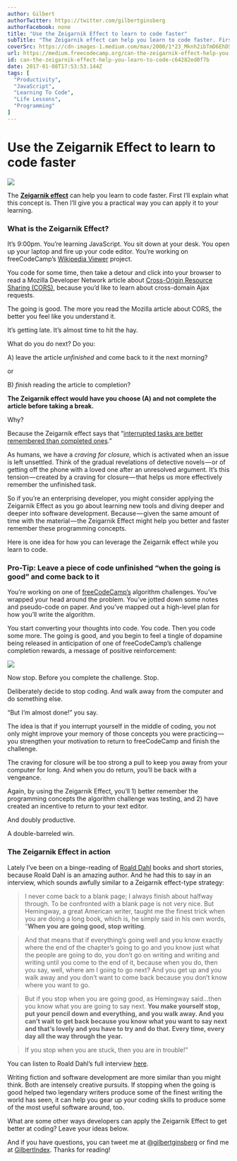 ```yaml
---
author: Gilbert
authorTwitter: https://twitter.com/gilbertginsberg
authorFacebook: none
title: "Use the Zeigarnik Effect to learn to code faster"
subTitle: "The Zeigarnik effect can help you learn to code faster. First I’ll explain what this concept is. Then I’ll give you a practical way you c..."
coverSrc: https://cdn-images-1.medium.com/max/2000/1*23_Mknh2ibTmD6EhDStSdQ.jpeg
url: https://medium.freecodecamp.org/can-the-zeigarnik-effect-help-you-learn-to-code-c64282ed0f7b
id: can-the-zeigarnik-effect-help-you-learn-to-code-c64282ed0f7b
date: 2017-01-08T17:53:53.144Z
tags: [
  "Productivity",
  "JavaScript",
  "Learning To Code",
  "Life Lessons",
  "Programming"
]
---
```

# Use the Zeigarnik Effect to learn to code faster







![](https://cdn-images-1.medium.com/max/2000/1*23_Mknh2ibTmD6EhDStSdQ.jpeg)







The [**Zeigarnik effect**](https://en.wikipedia.org/wiki/Zeigarnik_effect) can help you learn to code faster. First I’ll explain what this concept is. Then I’ll give you a practical way you can apply it to your learning.

### What is the Zeigarnik Effect?

It’s 9:00pm. You’re learning JavaScript. You sit down at your desk. You open up your laptop and fire up your code editor. You’re working on freeCodeCamp’s [Wikipedia Viewer](https://www.freecodecamp.com/challenges/build-a-wikipedia-viewer) project.

You code for some time, then take a detour and click into your browser to read a Mozilla Developer Network article about [Cross-Origin Resource Sharing (CORS)](https://developer.mozilla.org/en-US/docs/Web/HTTP/Access_control_CORS), because you’d like to learn about cross-domain Ajax requests.

The going is good. The more you read the Mozilla article about CORS, the better you feel like you understand it.

It’s getting late. It’s almost time to hit the hay.

What do you do next? Do you:

A) leave the article _unfinished_ and come back to it the next morning?

or

B) _finish_ reading the article to completion?

**The Zeigarnik effect would have you choose (A) and not complete the article before taking a break.**

Why?

Because the Zeigarnik effect says that “[interrupted tasks are better remembered than completed ones](http://wesscholar.wesleyan.edu/cgi/viewcontent.cgi?article=1286&context=div3facpubs).”

As humans, we have a _craving for closure,_ which is activated when an issue is left unsettled. Think of the gradual revelations of detective novels — or of getting off the phone with a loved one after an unresolved argument. It’s this tension — created by a craving for closure — that helps us more effectively remember the unfinished task.

So if you’re an enterprising developer, you might consider applying the Zeigarnik Effect as you go about learning new tools and diving deeper and deeper into software development. Because — given the same amount of time with the material — the Zeigarnik Effect might help you better and faster remember these programming concepts.

Here is one idea for how you can leverage the Zeigarnik effect while you learn to code.

### Pro-Tip: Leave a piece of code unfinished “when the going is good” and come back to it

You’re working on one of [freeCodeCamp’s](https://www.freecodecamp.com) algorithm challenges. You’ve wrapped your head around the problem. You’ve jotted down some notes and pseudo-code on paper. And you’ve mapped out a high-level plan for how you’ll write the algorithm.

You start converting your thoughts into code. You code. Then you code some more. The going is good, and you begin to feel a tingle of dopamine being released in anticipation of one of freeCodeCamp’s challenge completion rewards, a message of positive reinforcement:



![](https://cdn-images-1.medium.com/max/1600/1*YmkGZm81ETDvFULOoiZxfQ.png)



Now stop. Before you complete the challenge. Stop.

Deliberately decide to stop coding. And walk away from the computer and do something else.

“But I’m almost done!” you say.

The idea is that if you interrupt yourself in the middle of coding, you not only might improve your memory of those concepts you were practicing — you strengthen your motivation to return to freeCodeCamp and finish the challenge.

The craving for closure will be too strong a pull to keep you away from your computer for long. And when you do return, you’ll be back with a vengeance.

Again, by using the Zeigarnik Effect, you’ll 1) better remember the programming concepts the algorithm challenge was testing, and 2) have created an incentive to return to your text editor.

And doubly productive.

A double-barreled win.

### The Zeigarnik Effect in action

Lately I’ve been on a binge-reading of [Roald Dahl](https://en.wikipedia.org/wiki/Roald_Dahl) books and short stories, because Roald Dahl is an amazing author. And he had this to say in an interview, which sounds awfully similar to a Zeigarnik effect-type strategy:

> I never come back to a blank page; I always finish about halfway through. To be confronted with a blank page is not very nice. But Hemingway, a great American writer, taught me the finest trick when you are doing a long book, which is, he simply said in his own words, “**When you are going good, stop writing**.

> And that means that if everything’s going well and you know exactly where the end of the chapter’s going to go and you know just what the people are going to do, you don’t go on writing and writing and writing until you come to the end of it, because when you do, then you say, well, where am I going to go next? And you get up and you walk away and you don’t want to come back because you don’t know where you want to go.

> But if you stop when you are going good, as Hemingway said…then you know what you are going to say next. **You make yourself stop, put your pencil down and everything, and you walk away. And you can’t wait to get back because you know what you want to say next and that’s lovely and you have to try and do that. Every time, every day all the way through the year.**

> If you stop when you are stuck, then you are in trouble!”

You can listen to Roald Dahl’s full interview [here](http://www.roalddahl.com/create-and-learn/write/roald-dahl-on-writing).

Writing fiction and software development are more similar than you might think. Both are intensely creative pursuits. If stopping when the going is good helped two legendary writers produce some of the finest writing the world has seen, it can help you gear up your coding skills to produce some of the most useful software around, too.

What are some other ways developers can apply the Zeigarnik Effect to get better at coding? Leave your ideas below.

And if you have questions, you can tweet me at [@gilbertginsberg](https://twitter.com/gilbertginsberg) or find me at [GilbertIndex](https://goo.gl/DgxjEj). Thanks for reading!








